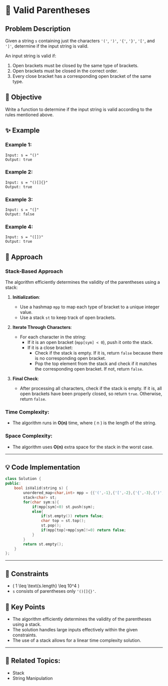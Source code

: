 # 🔢 **Valid Parentheses**

## Problem Description

Given a string `s` containing just the characters `'('`, `')'`, `'{'`, `'}'`, `'['`, and `']'`, determine if the input string is valid.

An input string is valid if:
1. Open brackets must be closed by the same type of brackets.
2. Open brackets must be closed in the correct order.
3. Every close bracket has a corresponding open bracket of the same type.

## 🎯 **Objective**

Write a function to determine if the input string is valid according to the rules mentioned above.

## ✨ **Example**

### Example 1:
```plaintext
Input: s = "()"
Output: true
```

### Example 2:
```plaintext
Input: s = "()[]{}"
Output: true
```

### Example 3:
```plaintext
Input: s = "(]"
Output: false
```

### Example 4:
```plaintext
Input: s = "([])"
Output: true
```

## 🚀 **Approach**

### **Stack-Based Approach**

The algorithm efficiently determines the validity of the parentheses using a stack:

1. **Initialization**:
   - Use a hashmap `mpp` to map each type of bracket to a unique integer value.
   - Use a stack `st` to keep track of open brackets.

2. **Iterate Through Characters**:
   - For each character in the string:
     - If it is an open bracket (`mpp[sym] < 0`), push it onto the stack.
     - If it is a close bracket:
       - Check if the stack is empty. If it is, return `false` because there is no corresponding open bracket.
       - Pop the top element from the stack and check if it matches the corresponding open bracket. If not, return `false`.

3. **Final Check**:
   - After processing all characters, check if the stack is empty. If it is, all open brackets have been properly closed, so return `true`. Otherwise, return `false`.

### **Time Complexity**:
- The algorithm runs in **O(n)** time, where \( n \) is the length of the string.

### **Space Complexity**:
- The algorithm uses **O(n)** extra space for the stack in the worst case.

---

## 💡 **Code Implementation**

```cpp
class Solution {
public:
    bool isValid(string s) {
        unordered_map<char,int> mpp = {{'(',-1},{'[',-2},{'{',-3},{')',1},{']',2},{'}',3}};
        stack<char> st;
        for(char sym:s){
            if(mpp[sym]<0) st.push(sym);
            else{
                if(st.empty()) return false;
                char top = st.top();
                st.pop();
                if(mpp[top]+mpp[sym]!=0) return false;
            }
        }
        return st.empty();
    }
};
```

---

## 🔧 **Constraints**

- \( 1 \leq \text{s.length} \leq 10^4 \)
- `s` consists of parentheses only `'()[]{}'`.

## 🌟 **Key Points**

- The algorithm efficiently determines the validity of the parentheses using a stack.
- The solution handles large inputs effectively within the given constraints.
- The use of a stack allows for a linear time complexity solution.

---

## 🔗 **Related Topics**:
- Stack
- String Manipulation